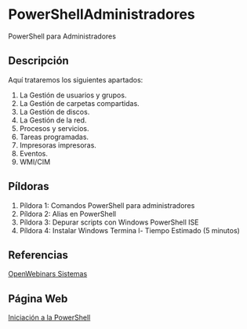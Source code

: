 # PowerShellAdministradores
PowerShell para Administradores
## Descripción
Aquí trataremos los siguientes apartados:
1. La Gestión de usuarios y grupos.
2. La Gestión de carpetas compartidas.
3. La Gestión de discos.
4. La Gestión de la red.
5. Procesos y servicios.
6. Tareas programadas.
7. Impresoras impresoras.
8. Eventos.
9. WMI/CIM

## Píldoras
1. Píldora 1: Comandos PowerShell para administradores
2. Píldora 2: Alias en PowerShell 
3. Píldora 3: Depurar scripts con Windows PowerShell ISE
4. Píldora 4: Instalar Windows Termina l- Tiempo Estimado (5 minutos)

## Referencias
[OpenWebinars Sistemas](https://openwebinars.net/cursos/sistemas/)
## Página Web
[Iniciación a la PowerShell](https://mftienda.github.io/PowerShellPrincipiantes)
